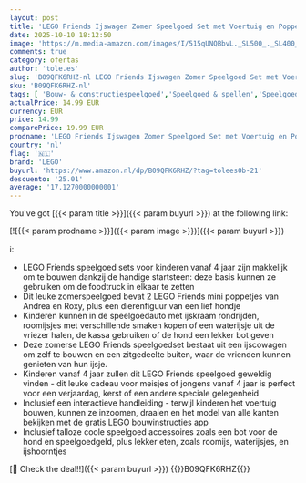 ```yaml
---
layout: post
title: 'LEGO Friends Ijswagen Zomer Speelgoed Set met Voertuig en Poppetjes van Personage Andrea en Haar Vrienden  Creatief en Leuk Cadeau voor Meiden of Jongens vanaf 4 Jaar 41715'
date: 2025-10-10 18:12:50
image: 'https://m.media-amazon.com/images/I/515qUNQBbvL._SL500_._SL400_.jpg'
comments: true
category: ofertas
author: 'tole.es'
slug: 'B09QFK6RHZ-nl LEGO Friends Ijswagen Zomer Speelgoed Set met Voertuig en...'
sku: 'B09QFK6RHZ-nl'
tags: [ 'Bouw- & constructiespeelgoed','Speelgoed & spellen','Speelgoedbouwsets','lego','🇳🇱', ]
actualPrice: 14.99 EUR
currency: EUR
price: 14.99
comparePrice: 19.99 EUR
prodname: 'LEGO Friends Ijswagen Zomer Speelgoed Set met Voertuig en Poppetjes van Personage Andrea en Haar Vrienden  Creatief en Leuk Cadeau voor Meiden of Jongens vanaf 4 Jaar 41715'
country: 'nl'
flag: '🇳🇱'
brand: 'LEGO'
buyurl: 'https://www.amazon.nl/dp/B09QFK6RHZ/?tag=tolees0b-21'
descuento: '25.01'
average: '17.1270000000001'
---
```


You've got [{{< param title >}}]({{< param buyurl >}}) at the following link:

[![{{< param prodname >}}]({{< param image >}})]({{< param buyurl >}})

ℹ️:

- LEGO Friends speelgoed sets voor kinderen vanaf 4 jaar zijn makkelijk om te bouwen dankzij de handige startsteen: deze basis kunnen ze gebruiken om de foodtruck in elkaar te zetten
- Dit leuke zomerspeelgoed bevat 2 LEGO Friends mini poppetjes van Andrea en Roxy, plus een dierenfiguur van een lief hondje
- Kinderen kunnen in de speelgoedauto met ijskraam rondrijden, roomijsjes met verschillende smaken kopen of een waterijsje uit de vriezer halen, de kassa gebruiken of de hond een lekker bot geven
- Deze zomerse LEGO Friends speelgoedset bestaat uit een ijscowagen om zelf te bouwen en een zitgedeelte buiten, waar de vrienden kunnen genieten van hun ijsje.
- Kinderen vanaf 4 jaar zullen dit LEGO Friends speelgoed geweldig vinden - dit leuke cadeau voor meisjes of jongens vanaf 4 jaar is perfect voor een verjaardag, kerst of een andere speciale gelegenheid
- Inclusief een interactieve handleiding - terwijl kinderen het voertuig bouwen, kunnen ze inzoomen, draaien en het model van alle kanten bekijken met de gratis LEGO bouwinstructies app
- Inclusief talloze coole speelgoed accessoires zoals een bot voor de hond en speelgoedgeld, plus lekker eten, zoals roomijs, waterijsjes, en ijshoorntjes

[🛒 Check the deal!!]({{< param buyurl >}})
{{<world>}}B09QFK6RHZ{{</world>}}
